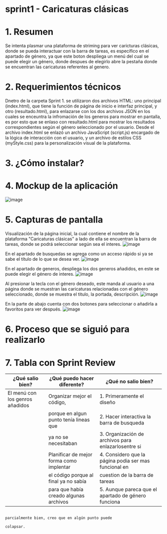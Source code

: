 # sprint1 - Caricaturas clásicas

# 1. Resumen
Se intenta plasmar una plataforma de striming para ver caricturas clásicas, donde se pueda interactuar con la barra de tareas, es específico en el apartado de género, ya que este boton despliega un menú del cual se puede elegir un género, donde despues de elegirlo abre la pestaña donde se encuentran las caricaturas referentes al genero.
# 2. Requerimientos técnicos
Dnetro de la carpeta Sprint 1. se utilizaron dos archivos HTML: uno principal (index.html), que tiene la función de página de inicio e interfaz principal, y otro (resultado.html), para enlazarse con los dos archivos JSON en los cuales se enceuntra la infromación de los generos para mostrar en pantalla, es por esto que se enlaso con resultado.html para mostrar los resultados correspondientes según el género seleccionado por el usuario.
Desde el archivo index.html se enlazó un archivo JavaScript (script.js) encargado de la lógica de interacción con el usuario, y un archivo de estilos CSS (myStyle.css) para la personalización visual de la plataforma.
# 3. ¿Cómo instalar?

# 4. Mockup de la aplicación
![image](https://github.com/user-attachments/assets/366a22b8-1157-4c57-8dbc-623dc75f7552)

# 5. Capturas de pantalla
Visualización de la página inicial, la cual contiene el nombre de la plataforma "Caricaturas clásicas" a lado de ella se encuentran la barra de tareas, donde se podrá seleccionar según sea el interes.
![image](https://github.com/user-attachments/assets/55724c79-e78f-48ca-a660-ca65e9cfe903)

En el apartado de busquedas se agrega como un acceso rápido si ya se sabe el título de lo que se desea ver.
![image](https://github.com/user-attachments/assets/c788e13c-41e3-45a7-bc8b-192f5981762d)


En el apartado de generos, despliega los dos generos añadidos, en este se puede elegir el género de interes.
![image](https://github.com/user-attachments/assets/5730506e-7627-4087-9cfe-d2fa9c0285af)

Al presionar la tecla con el género deseado, este manda al usuario a una página donde se muestran las caricaturas relacionadas con el género seleccionado, donde se muestra el titulo, la portada, descripción.
![image](https://github.com/user-attachments/assets/66a0c6b4-80d5-4c80-b837-be3dde1d0f75)

En la parte de abajo cuenta con dos botones para seleccionar o añadirla a favoritos para ver después.
![image](https://github.com/user-attachments/assets/ed9d6d9f-6cd2-4908-84b8-96d385e1ae21)

# 6. Proceso que se siguió para realizarlo

# 7. Tabla con Sprint Review
|        ¿Qué salio bien?        |       ¿Qué puedo hacer diferente?      | ¿Qué no salio bien? 
|--------------------------------|----------------------------------------|---------------------
|El menú con los genros añadidos |Organizar mejor el código,              |1. Primeramente el diseño
                                 |porque en algun punto tenía lineas que  |2. Hacer interactiva la barra de busqueda
                                 |ya no se necesitaban                    |3. Organización de archivos para enlazarlosentre si                    
                                 |Planificar de mejor forma como implentar|4. Considero que la página podia ser mas funcional en 
                                 |el código porque al final ya no sabía   |cuestion de la barra de tareas
                                 |para que había creado algunas archivos  |5. Aunque pareca que el apartado de género funciona
                                                                              parcialmente bien, creo que en algún punto puede 
                                                                              colapsar.
                                                                         
